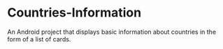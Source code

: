 # Countries-Information
An Android project that displays basic information about countries in the form of a list of cards.
